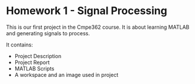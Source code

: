 # Homework 1 - Signal Processing

This is our first project in the Cmpe362 course. It is about learning MATLAB and generating signals to process.

It contains:
* Project Description
* Project Report
* MATLAB Scripts
* A workspace and an image used in project
